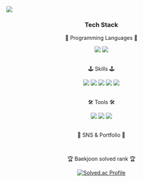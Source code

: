<div align>
	<img src="https://capsule-render.vercel.app/api?type=venom&color=gradient&height=200&section=header&text=Muchan's%20Github!&fontSize=90" />	
</div>
<div align=center>
	<h3> Tech Stack </h3>
	<p> 🐥 Programming Languages 🐥</p>
</div>
<div align="center">
	<img src="https://img.shields.io/badge/Swift-FF3633?style=flat&logo=Swift&logoColor=white" />
 	<img src="https://img.shields.io/badge/Python-3776AB?style=flat&logo=Python&logoColor=white" />
</div>
<br>
<div align=center>
	<p>🕹️  Skills 🕹️</p>
</div>
<div align=center>
	<img src="https://img.shields.io/badge/AWS-FF9900?style=flat&logo=AmazonAWS&logoColor=white" />
 	<img src="https://img.shields.io/badge/fastapi-009688?style=flat&logo=fastAPI&logoColor=white" />
  	<img src="https://img.shields.io/badge/django-092E20?style=flat&logo=Django&logoColor=white" />
	<img src="https://img.shields.io/badge/Firebase-FFCA28?style=flat&logo=Firebase&logoColor=white" />
	<img src="https://img.shields.io/badge/SQLite-003B57?style=flat&logo=SQLite&logoColor=white" />
</div>
<br>
<div align=center>
	<p> 🛠 Tools 🛠</p>
    	<img src="https://img.shields.io/badge/Xcode-147EFB?style=flat&logo=Xcode&logoColor=white" />
        <img src="https://img.shields.io/badge/Visual Studio Code-007ACC?style=flat&logo=VisualStudioCode&logoColor=white" />
	<img src="https://img.shields.io/badge/Github-181717?style=flat&logo=Github&logoColor=white" />
</div>
<br>
<div align=center>
	<p>🎨 SNS & Portfolio 🎨</p>
</div>
<div align=center>
<br>
<p>🏆 Baekjoon solved rank 🏆</p>
	
[![Solved.ac Profile](http://mazassumnida.wtf/api/v2/generate_badge?boj=mckimbiz)](https://solved.ac/mckimbiz)
</div>
<br>

